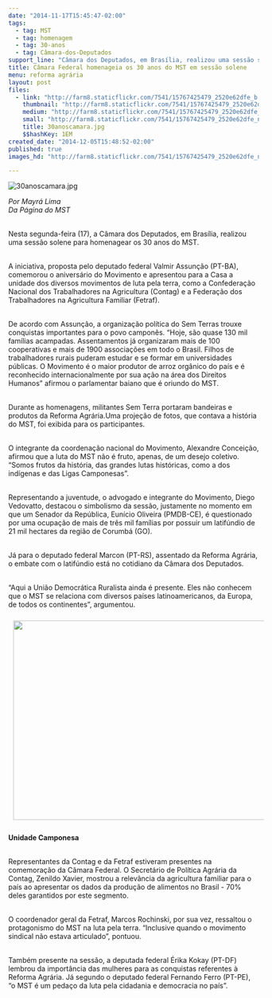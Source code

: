 ```yaml
---
date: "2014-11-17T15:45:47-02:00"
tags:
  - tag: MST
  - tag: homenagem
  - tag: 30-anos
  - tag: Câmara-dos-Deputados
support_line: "Câmara dos Deputados, em Brasília, realizou uma sessão solene para homenagear os 30 anos do MST."
title: Câmara Federal homenageia os 30 anos do MST em sessão solene
menu: reforma agrária
layout: post
files:
  - link: "http://farm8.staticflickr.com/7541/15767425479_2520e62dfe_b.jpg"
    thumbnail: "http://farm8.staticflickr.com/7541/15767425479_2520e62dfe_t.jpg"
    medium: "http://farm8.staticflickr.com/7541/15767425479_2520e62dfe_z.jpg"
    small: "http://farm8.staticflickr.com/7541/15767425479_2520e62dfe_n.jpg"
    title: 30anoscamara.jpg
    $$hashKey: 1EM
created_date: "2014-12-05T15:48:52-02:00"
published: true
images_hd: "http://farm8.staticflickr.com/7541/15767425479_2520e62dfe_n.jpg"

---
```

<p><img alt="30anoscamara.jpg" src="http://farm8.staticflickr.com/7541/15767425479_2520e62dfe_b.jpg" /></p>

<p><i>Por Mayr&aacute; Lima<br />
Da P&aacute;gina do MST</i></p>

<p><br />
Nesta segunda-feira (17), a C&acirc;mara dos Deputados, em Bras&iacute;lia, realizou uma sess&atilde;o solene para homenagear os 30 anos do MST.&nbsp;</p>

<p><br />
A iniciativa, proposta pelo deputado federal Valmir Assun&ccedil;&atilde;o (PT-BA), comemorou o anivers&aacute;rio do Movimento e apresentou para a Casa a unidade dos diversos movimentos de luta pela terra, como a Confedera&ccedil;&atilde;o Nacional dos Trabalhadores na Agricultura (Contag) e a Federa&ccedil;&atilde;o dos Trabalhadores na Agricultura Familiar (Fetraf).&nbsp;</p>

<p><br />
De acordo com Assun&ccedil;&atilde;o, a organiza&ccedil;&atilde;o pol&iacute;tica do Sem Terras trouxe conquistas importantes para o povo campon&ecirc;s. &ldquo;Hoje, s&atilde;o quase 130 mil fam&iacute;lias acampadas. Assentamentos j&aacute; organizaram mais de 100 cooperativas e mais de 1900 associa&ccedil;&otilde;es em todo o Brasil. Filhos de trabalhadores rurais puderam estudar e se formar em universidades p&uacute;blicas. O Movimento &eacute; o maior produtor de arroz org&acirc;nico do pa&iacute;s e &eacute; reconhecido internacionalmente por sua a&ccedil;&atilde;o na &aacute;rea dos Direitos Humanos&rdquo; afirmou o parlamentar baiano que &eacute; oriundo do MST.&nbsp;</p>

<p><br />
Durante as homenagens, militantes Sem Terra portaram bandeiras e produtos da Reforma Agr&aacute;ria.Uma proje&ccedil;&atilde;o de fotos, que contava a hist&oacute;ria do MST, foi exibida para os participantes.&nbsp;</p>

<p><br />
O integrante da coordena&ccedil;&atilde;o nacional do Movimento, Alexandre Concei&ccedil;&atilde;o, afirmou que a luta do MST n&atilde;o &eacute; fruto, apenas, de um desejo coletivo. &ldquo;Somos frutos da hist&oacute;ria, das grandes lutas hist&oacute;ricas, como a dos ind&iacute;genas e das Ligas Camponesas&rdquo;.&nbsp;</p>

<p><br />
Representando a juventude, o advogado e integrante do Movimento, Diego Vedovatto, destacou o simbolismo da sess&atilde;o, justamente no momento em que um Senador da Rep&uacute;blica, Eun&iacute;cio Oliveira (PMDB-CE), &eacute; questionado por uma ocupa&ccedil;&atilde;o de mais de tr&ecirc;s mil fam&iacute;lias por possuir um latif&uacute;ndio de 21 mil hectares da regi&atilde;o de Corumb&aacute; (GO).&nbsp;</p>

<p><br />
J&aacute; para o deputado federal Marcon (PT-RS), assentado da Reforma Agr&aacute;ria, o embate com o latif&uacute;ndio est&aacute; no cotidiano da C&acirc;mara dos Deputados.&nbsp;</p>

<p><br />
&ldquo;Aqui a Uni&atilde;o Democr&aacute;tica Ruralista ainda &eacute; presente. Eles n&atilde;o conhecem que o MST se relaciona com diversos pa&iacute;ses latinoamericanos, da Europa, de todos os continentes&rdquo;, argumentou.&nbsp;</p>

<p><img alt="" height="400" src="http://www.mst.org.br/sites/default/files/30anoscamara2_0.jpg" style="margin: 10px;" width="600" /><br />
<br />
<b>Unidade Camponesa</b></p>

<p><br />
Representantes da Contag e da Fetraf estiveram presentes na comemora&ccedil;&atilde;o da C&acirc;mara Federal. O Secret&aacute;rio de Pol&iacute;tica Agr&aacute;ria da Contag, Zenildo Xavier, mostrou a relev&acirc;ncia da agricultura familiar para o pa&iacute;s ao apresentar os dados da produ&ccedil;&atilde;o de alimentos no Brasil - 70% deles garantidos por este segmento.&nbsp;</p>

<p><br />
O coordenador geral da Fetraf, Marcos Rochinski, por sua vez, ressaltou o protagonismo do MST na luta pela terra. &ldquo;Inclusive quando o movimento sindical n&atilde;o estava articulado&rdquo;, pontuou.&nbsp;</p>

<p><br />
Tamb&eacute;m presente na sess&atilde;o, a deputada federal &Eacute;rika Kokay (PT-DF) lembrou da import&acirc;ncia das mulheres para as conquistas referentes &agrave; Reforma Agr&aacute;ria. J&aacute; segundo o deputado federal Fernando Ferro (PT-PE), &ldquo;o MST &eacute; um peda&ccedil;o da luta pela cidadania e democracia no pa&iacute;s&rdquo;. &nbsp;</p>

<div>&nbsp;</div>

<div>&nbsp;</div>
